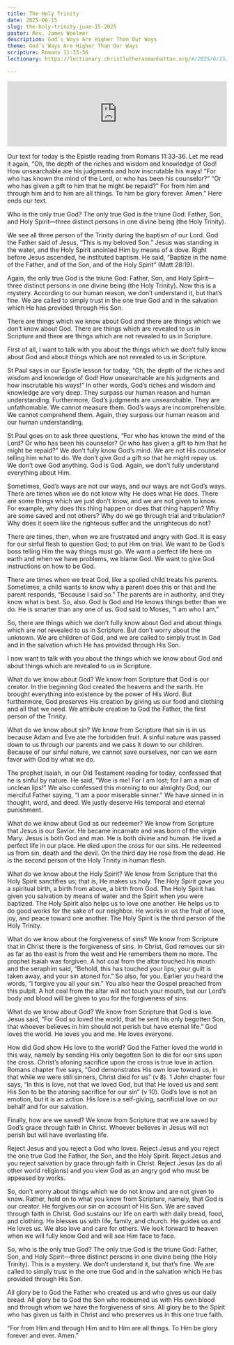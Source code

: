 ```yaml
---
title: The Holy Trinity
date: 2025-06-15
slug: the-holy-trinity-june-15-2025
pastor: Rev. James Woelmer
description: God’s Ways Are Higher Than Our Ways
theme: God’s Ways Are Higher Than Our Ways
scripture: Romans 11:33-36
lectionary: https://lectionary.christlutheranmanhattan.org/#/2025/6/15/

---
```


<iframe title="The Holy Trinity – June 15, 2025" allowtransparency="true" height="150" width="100%" style="border: none; min-width: min(100%, 430px);height:150px;" scrolling="no" data-name="pb-iframe-player" src="https://www.podbean.com/player-v2/?i=6tkvd-18d9d39-pb&from=pb6admin&share=1&download=1&rtl=0&fonts=Arial&skin=1&font-color=auto&logo_link=episode_page&btn-skin=7" loading="lazy"></iframe>

Our text for today is the Epistle reading from Romans 11:33-36. Let me read it again, “Oh, the depth of the riches and wisdom and knowledge of God! How unsearchable are his judgments and how inscrutable his ways! “For who has known the mind of the Lord, or who has been his counselor?” “Or who has given a gift to him that he might be repaid?” For from him and through him and to him are all things. To him be glory forever. Amen.” Here ends our text.

Who is the only true God? The only true God is the triune God: Father, Son, and Holy Spirit—three distinct persons in one divine being (the Holy Trinity). 

We see all three person of the Trinity during the baptism of our Lord. God the Father said of Jesus, “This is my beloved Son.” Jesus was standing in the water, and the Holy Spirit anointed Him by means of a dove. Right before Jesus ascended, he instituted baptism. He said, “Baptize in the name of the Father, and of the Son, and of the Holy Spirit” (Matt 28:19).

Again, the only true God is the triune God: Father, Son, and Holy Spirit—three distinct persons in one divine being (the Holy Trinity). Now this is a mystery. According to our human reason, we don’t understand it, but that’s fine. We are called to simply trust in the one true God and in the salvation which He has provided through His Son.

There are things which we know about God and there are things which we don’t know about God. There are things which are revealed to us in Scripture and there are things which are not revealed to us in Scripture.

First of all, I want to talk with you about the things which we don’t fully know about God and about things which are not revealed to us in Scripture.

St Paul says in our Epistle lesson for today, “Oh, the depth of the riches and wisdom and knowledge of God! How unsearchable are his judgments and how inscrutable his ways!” In other words, God’s riches and wisdom and knowledge are very deep. They surpass our human reason and human understanding. Furthermore, God’s judgments are unsearchable. They are unfathomable. We cannot measure them. God’s ways are incomprehensible. We cannot comprehend them. Again, they surpass our human reason and our human understanding.

St Paul goes on to ask three questions, “For who has known the mind of the Lord? Or who has been his counselor? Or who has given a gift to him that he might be repaid?” We don’t fully know God’s mind. We are not His counselor telling him what to do. We don’t give God a gift so that he might repay us. We don’t owe God anything. God is God. Again, we don’t fully understand everything about Him.

Sometimes, God’s ways are not our ways, and our ways are not God’s ways. There are times when we do not know why He does what He does. There are some things which we just don’t know, and we are not given to know. For example, why does this thing happen or does that thing happen? Why are some saved and not others? Why do we go through trial and tribulation? Why does it seem like the righteous suffer and the unrighteous do not?

There are times, then, when we are frustrated and angry with God. It is easy for our sinful flesh to question God; to put Him on trial. We want to be God’s boss telling Him the way things must go. We want a perfect life here on earth and when we have problems, we blame God. We want to give God instructions on how to be God. 

There are times when we treat God, like a spoiled child treats his parents. Sometimes, a child wants to know why a parent does this or that and the parent responds, “Because I said so.” The parents are in authority, and they know what is best. So, also. God is God and He knows things better than we do. He is smarter than any one of us. God said to Moses, “I am who I am.” 

So, there are things which we don’t fully know about God and about things which are not revealed to us in Scripture. But don’t worry about the unknown. We are children of God, and we are called to simply trust in God and in the salvation which He has provided through His Son.

I now want to talk with you about the things which we know about God and about things which are revealed to us in Scripture.

What do we know about God? We know from Scripture that God is our creator. In the beginning God created the heavens and the earth. He brought everything into existence by the power of His Word. But furthermore, God preserves His creation by giving us our food and clothing and all that we need. We attribute creation to God the Father, the first person of the Trinity.

What do we know about sin? We know from Scripture that sin is in us because Adam and Eve ate the forbidden fruit. A sinful nature was passed down to us through our parents and we pass it down to our children. Because of our sinful nature, we cannot save ourselves, nor can we earn favor with God by what we do.

The prophet Isaiah, in our Old Testament reading for today, confessed that he is sinful by nature. He said, “Woe is me! For I am lost; for I am a man of unclean lips!” We also confessed this morning to our almighty God, our merciful Father saying, “I am a poor miserable sinner.” We have sinned in in thought, word, and deed. We justly deserve His temporal and eternal punishment.

What do we know about God as our redeemer? We know from Scripture that Jesus is our Savior. He became incarnate and was born of the virgin Mary. Jesus is both God and man. He is both divine and human. He lived a perfect life in our place. He died upon the cross for our sins. He redeemed us from sin, death and the devil. On the third day He rose from the dead. He is the second person of the Holy Trinity in human flesh.

What do we know about the Holy Spirit? We know from Scripture that the Holy Spirit sanctifies us; that is, He makes us holy. The Holy Spirit gave you a spiritual birth, a birth from above, a birth from God. The Holy Spirit has given you salvation by means of water and the Spirit when you were baptized. The Holy Spirit also helps us to love one another. He helps us to do good works for the sake of our neighbor. He works in us the fruit of love, joy, and peace toward one another. The Holy Spirit is the third person of the Holy Trinity.

What do we know about the forgiveness of sins? We know from Scripture that in Christ there is the forgiveness of sins. In Christ, God removes our sin as far as the east is from the west and He remembers them no more. The prophet Isaiah was forgiven. A hot coal from the altar touched his mouth and the seraphim said, “Behold, this has touched your lips; your guilt is taken away, and your sin atoned for.” So also, for you. Earlier you heard the words, “I forgive you all your sin.” You also hear the Gospel preached from this pulpit. A hot coal from the altar will not touch your mouth, but our Lord’s body and blood will be given to you for the forgiveness of sins.

What do we know about God? We know from Scripture that God is love. Jesus said, “For God so loved the world, that he sent his only begotten Son, that whoever believes in him should not perish but have eternal life.” God loves the world. He loves you and me. He loves everyone.

How did God show His love to the world? God the Father loved the world in this way, namely by sending His only begotten Son to die for our sins upon the cross. Christ’s atoning sacrifice upon the cross is true love in action. Romans chapter five says, “God demonstrates His own love toward us, in that while we were still sinners, Christ died for us” (v 8). 1 John chapter four says, “In this is love, not that we loved God, but that He loved us and sent His Son to be the atoning sacrifice for our sin” (v 10). God’s love is not an emotion, but it is an action. His love is a self-giving, sacrificial love on our behalf and for our salvation.

Finally, how are we saved? We know from Scripture that we are saved by God’s grace through faith in Christ. Whoever believes in Jesus will not perish but will have everlasting life.

Reject Jesus and you reject a God who loves. Reject Jesus and you reject the one true God the Father, the Son, and the Holy Spirit. Reject Jesus and you reject salvation by grace through faith in Christ. Reject Jesus (as do all other world religions) and you view God as an angry god who must be appeased by works.

So, don’t worry about things which we do not know and are not given to know. Rather, hold on to what you know from Scripture, namely, that God is our creator. He forgives our sin on account of His Son. We are saved through faith in Christ. God sustains our life on earth with daily bread, food, and clothing. He blesses us with life, family, and church. He guides us and He loves us. We also love and care for others. We look forward to heaven when we will fully know God and will see Him face to face.

So, who is the only true God? The only true God is the triune God: Father, Son, and Holy Spirit—three distinct persons in one divine being (the Holy Trinity). This is a mystery. We don’t understand it, but that’s fine. We are called to simply trust in the one true God and in the salvation which He has provided through His Son.

All glory be to God the Father who created us and who gives us our daily bread. All glory be to God the Son who redeemed us with His own blood and through whom we have the forgiveness of sins. All glory be to the Spirit who has given us faith in Christ and who preserves us in this one true faith.

“For from Him and through Him and to Him are all things. To Him be glory forever and ever. Amen.”

